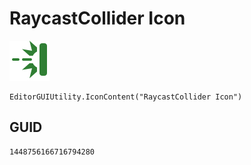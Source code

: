 # RaycastCollider Icon
![](/img/RaycastCollider%20Icon.png)

``` CSharp
EditorGUIUtility.IconContent("RaycastCollider Icon")
```
## GUID
```
1448756166716794280
```
